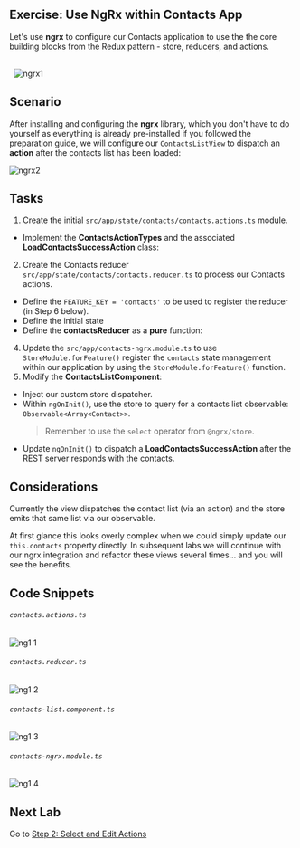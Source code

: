 ## Exercise: Use NgRx within Contacts App

Let's use **ngrx** to configure our Contacts application to use the the core building blocks from the Redux pattern - store, reducers, and actions.

<br/>&nbsp;
![ngrx1](https://cloud.githubusercontent.com/assets/210413/25412573/3e062c2a-29e9-11e7-8371-efde3f05bf71.jpg)

## Scenario

After installing and configuring the **ngrx** library, which you don't have to do yourself as everything is already pre-installed if you followed the preparation guide, we will configure our `ContactsListView` to dispatch an **action** after the contacts list has been loaded:

![ngrx2](https://cloud.githubusercontent.com/assets/210413/25412574/3f4d8402-29e9-11e7-9221-7eb190b7e19c.jpg)

## Tasks

1.  Create the initial `src/app/state/contacts/contacts.actions.ts` module.
  * Implement the **ContactsActionTypes** and the associated **LoadContactsSuccessAction** class:
2.  Create the Contacts reducer `src/app/state/contacts/contacts.reducer.ts` to process our Contacts actions.
  * Define the `FEATURE_KEY = 'contacts'` to be used to register the reducer (in Step 6 below).
  * Define the initial state
  * Define the **contactsReducer** as a **pure** function:
4.  Update the `src/app/contacts-ngrx.module.ts` to use `StoreModule.forFeature()` register the `contacts` state management within our application by using the `StoreModule.forFeature()` function.
5.  Modify the **ContactsListComponent**:
  * Inject our custom store dispatcher.
  * Within `ngOnInit()`, use the store to query for a contacts list observable: `Observable<Array<Contact>>`. 
    > Remember to use the `select` operator from `@ngrx/store`.
  * Update `ngOnInit()` to dispatch a **LoadContactsSuccessAction** after the REST server responds with the contacts.

## Considerations

Currently the view dispatches the contact list (via an action) and the store emits that same list via our observable. 

At first glance this looks overly complex when we could simply update our `this.contacts` property directly. In subsequent labs we will continue with our ngrx integration and refactor these views several times... and you will see the benefits.

## Code Snippets

###### `contacts.actions.ts`

![ng1 1](https://user-images.githubusercontent.com/210413/46913044-1fed3d00-cfe2-11e8-8982-9cd235aa28c7.jpg)

###### `contacts.reducer.ts`

![ng1 2](https://user-images.githubusercontent.com/210413/46913187-e1a54d00-cfe4-11e8-9d12-fb9e5415f42b.jpg)

###### `contacts-list.component.ts`

![ng1 3](https://s3.amazonaws.com/media-p.slid.es/uploads/95066/images/5855691/pasted-from-clipboard.png)


###### `contacts-ngrx.module.ts`

![ng1 4](https://user-images.githubusercontent.com/210413/46913207-35b03180-cfe5-11e8-9468-670e640a3947.jpg)


## Next Lab

Go to [Step 2: Select and Edit Actions](step-2-select-and-edit.md)
